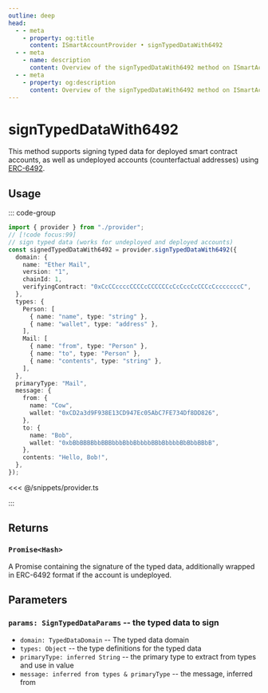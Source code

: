 ```yaml
---
outline: deep
head:
  - - meta
    - property: og:title
      content: ISmartAccountProvider • signTypedDataWith6492
  - - meta
    - name: description
      content: Overview of the signTypedDataWith6492 method on ISmartAccountProvider
  - - meta
    - property: og:description
      content: Overview of the signTypedDataWith6492 method on ISmartAccountProvider
---
```


# signTypedDataWith6492

This method supports signing typed data for deployed smart contract accounts, as well as undeployed accounts (counterfactual addresses) using [ERC-6492](https://eips.ethereum.org/EIPS/eip-6492).

## Usage

::: code-group

```ts [example.ts]
import { provider } from "./provider";
// [!code focus:99]
// sign typed data (works for undeployed and deployed accounts)
const signedTypedDataWith6492 = provider.signTypedDataWith6492({
  domain: {
    name: "Ether Mail",
    version: "1",
    chainId: 1,
    verifyingContract: "0xCcCCccccCCCCcCCCCCCcCcCccCcCCCcCcccccccC",
  },
  types: {
    Person: [
      { name: "name", type: "string" },
      { name: "wallet", type: "address" },
    ],
    Mail: [
      { name: "from", type: "Person" },
      { name: "to", type: "Person" },
      { name: "contents", type: "string" },
    ],
  },
  primaryType: "Mail",
  message: {
    from: {
      name: "Cow",
      wallet: "0xCD2a3d9F938E13CD947Ec05AbC7FE734Df8DD826",
    },
    to: {
      name: "Bob",
      wallet: "0xbBbBBBBbbBBBbbbBbbBbbbbBBbBbbbbBbBbbBBbB",
    },
    contents: "Hello, Bob!",
  },
});
```

<<< @/snippets/provider.ts

:::

## Returns

### `Promise<Hash>`

A Promise containing the signature of the typed data, additionally wrapped in ERC-6492 format if the account is undeployed.

## Parameters

### `params: SignTypedDataParams` -- the typed data to sign

- `domain: TypedDataDomain` -- The typed data domain
- `types: Object` -- the type definitions for the typed data
- `primaryType: inferred String` -- the primary type to extract from types and use in value
- `message: inferred from types & primaryType` -- the message, inferred from
